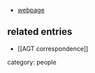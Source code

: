 

* [webpage](http://member.ipmu.jp/yuji.tachikawa/)

## related entries

* [[AGT correspondence]]

category: people
